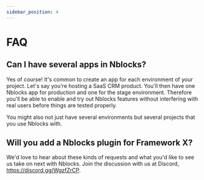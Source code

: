 ```yaml
---
sidebar_position: 4
---
```


# FAQ

## Can I have several apps in Nblocks?
Yes of course! It's common to create an app for each environment of your project. Let's say you're hosting a SaaS CRM product. You'll then have one Nblocks app for production and one for the stage environment. Therefore you'll be able to enable and try out Nblocks features without interfering with real users before things are tested properly.

You might also not just have several environments but several projects that you use Nblocks with.

## Will you add a Nblocks plugin for Framework X?
We'd love to hear about these kinds of requests and what you'd like to see us take on next with Nblocks. Join the discussion with us at Discord, https://discord.gg/WgzfZrCP.

